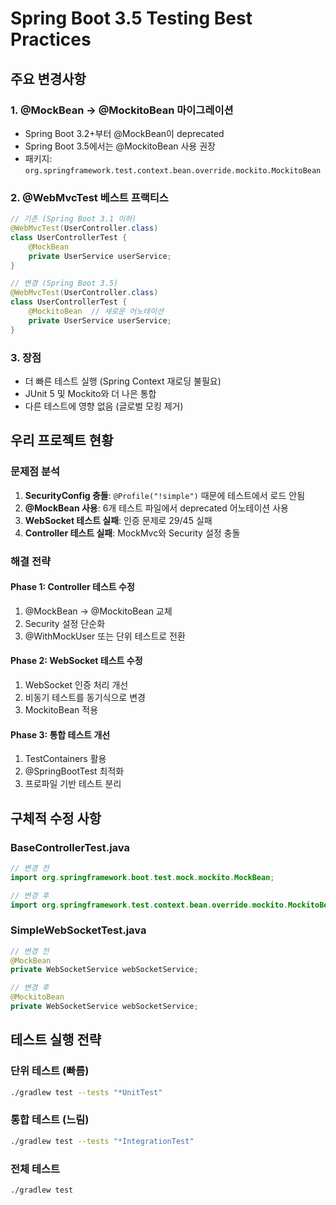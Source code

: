 # Spring Boot 3.5 Testing Best Practices

## 주요 변경사항

### 1. @MockBean → @MockitoBean 마이그레이션
- Spring Boot 3.2+부터 @MockBean이 deprecated
- Spring Boot 3.5에서는 @MockitoBean 사용 권장
- 패키지: `org.springframework.test.context.bean.override.mockito.MockitoBean`

### 2. @WebMvcTest 베스트 프랙티스
```java
// 기존 (Spring Boot 3.1 이하)
@WebMvcTest(UserController.class)
class UserControllerTest {
    @MockBean
    private UserService userService;
}

// 변경 (Spring Boot 3.5)
@WebMvcTest(UserController.class)
class UserControllerTest {
    @MockitoBean  // 새로운 어노테이션
    private UserService userService;
}
```

### 3. 장점
- 더 빠른 테스트 실행 (Spring Context 재로딩 불필요)
- JUnit 5 및 Mockito와 더 나은 통합
- 다른 테스트에 영향 없음 (글로벌 모킹 제거)

## 우리 프로젝트 현황

### 문제점 분석
1. **SecurityConfig 충돌**: `@Profile("!simple")` 때문에 테스트에서 로드 안됨
2. **@MockBean 사용**: 6개 테스트 파일에서 deprecated 어노테이션 사용
3. **WebSocket 테스트 실패**: 인증 문제로 29/45 실패
4. **Controller 테스트 실패**: MockMvc와 Security 설정 충돌

### 해결 전략

#### Phase 1: Controller 테스트 수정
1. @MockBean → @MockitoBean 교체
2. Security 설정 단순화
3. @WithMockUser 또는 단위 테스트로 전환

#### Phase 2: WebSocket 테스트 수정
1. WebSocket 인증 처리 개선
2. 비동기 테스트를 동기식으로 변경
3. MockitoBean 적용

#### Phase 3: 통합 테스트 개선
1. TestContainers 활용
2. @SpringBootTest 최적화
3. 프로파일 기반 테스트 분리

## 구체적 수정 사항

### BaseControllerTest.java
```java
// 변경 전
import org.springframework.boot.test.mock.mockito.MockBean;

// 변경 후
import org.springframework.test.context.bean.override.mockito.MockitoBean;
```

### SimpleWebSocketTest.java
```java
// 변경 전
@MockBean
private WebSocketService webSocketService;

// 변경 후
@MockitoBean
private WebSocketService webSocketService;
```

## 테스트 실행 전략

### 단위 테스트 (빠름)
```bash
./gradlew test --tests "*UnitTest"
```

### 통합 테스트 (느림)
```bash
./gradlew test --tests "*IntegrationTest"
```

### 전체 테스트
```bash
./gradlew test
```